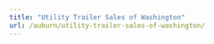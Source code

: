 ```yaml
---
title: "Utility Trailer Sales of Washington"
url: /auburn/utility-trailer-sales-of-washington/
---
```

